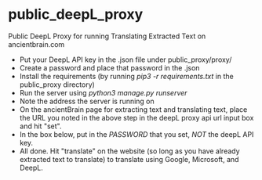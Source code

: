 # public_deepL_proxy
Public DeepL Proxy for running Translating Extracted Text on ancientbrain.com

* Put your DeepL API key in the .json file under public_proxy/proxy/
* Create a password and place that password in the .json
* Install the requirements (by running *pip3 -r requirements.txt* in the public_proxy directory)
* Run the server using *python3 manage.py runserver*
* Note the address the server is running on
* On the ancientBrain page for extracting text and translating text, place the URL you noted in the above step in the deepL proxy api url input box and hit "set".
* In the box below, put in the *PASSWORD* that you set, *NOT* the deepL API key.
* All done. Hit "translate" on the website (so long as you have already extracted text to translate) to translate using Google, Microsoft, and DeepL.
